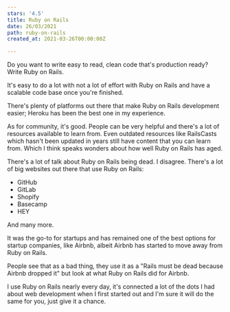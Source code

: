 ```yaml
---
stars: '4.5'
title: Ruby on Rails
date: 26/03/2021
path: ruby-on-rails
created_at: 2021-03-26T00:00:00Z

---
```

Do you want to write easy to read, clean code that's production ready? Write Ruby on Rails.

It's easy to do a lot with not a lot of effort with Ruby on Rails and have a scalable code base once you're finished.

There's plenty of platforms out there that make Ruby on Rails development easier; Heroku has been the best one in my experience.

As for community, it's good. People can be very helpful and there's a lot of resources available to learn from. Even outdated resources like RailsCasts which hasn't been updated in years still have content that you can learn from. Which I think speaks wonders about how well Ruby on Rails has aged.

There's a lot of talk about Ruby on Rails being dead. I disagree. There's a lot of big websites out there that use Ruby on Rails:

* GitHub
* GitLab
* Shopify
* Basecamp
* HEY

And many more.

It was the go-to for startups and has remained one of the best options for startup companies, like Airbnb, albeit Airbnb has started to move away from Ruby on Rails.

People see that as a bad thing, they use it as a "Rails must be dead because Airbnb dropped it" but look at what Ruby on Rails did for Airbnb.

I use Ruby on Rails nearly every day, it's connected a lot of the dots I had about web development when I first started out and I'm sure it will do the same for you, just give it a chance.